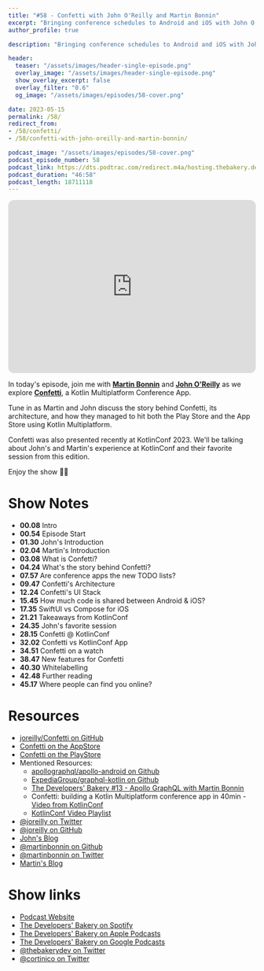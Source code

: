```yaml
---
title: "#58 - Confetti with John O'Reilly and Martin Bonnin"
excerpt: "Bringing conference schedules to Android and iOS with John O'Reilly and Martin Bonnin"
author_profile: true

description: "Bringing conference schedules to Android and iOS with John O'Reilly and Martin Bonnin"

header:
  teaser: "/assets/images/header-single-episode.png"
  overlay_image: "/assets/images/header-single-episode.png"
  show_overlay_excerpt: false
  overlay_filter: "0.6"
  og_image: "/assets/images/episodes/58-cover.png"

date: 2023-05-15
permalink: /58/
redirect_from:
- /58/confetti/
- /58/confetti-with-john-oreilly-and-martin-bonnin/

podcast_image: "/assets/images/episodes/58-cover.png"
podcast_episode_number: 58
podcast_link: https://dts.podtrac.com/redirect.m4a/hosting.thebakery.dev/58-thedevelopersbakery-confetti.m4a
podcast_duration: "46:58"
podcast_length: 18711118
---
```


<iframe style="border-radius:12px" src="https://open.spotify.com/embed/episode/5Y0cwrXFHzt2AwpfRQGA3t?utm_source=generator" width="100%" height="352" frameBorder="0" allowfullscreen="" allow="autoplay; clipboard-write; encrypted-media; fullscreen; picture-in-picture" loading="lazy"></iframe>
            
In today's episode, join me with [**Martin Bonnin**](https://twitter.com/martinbonnin) and [**John O'Reilly**](https://twitter.com/joreilly) as we explore [**Confetti**](https://github.com/joreilly/Confetti), a Kotlin Multiplatform Conference App.

Tune in as Martin and John discuss the story behind Confetti, its architecture, and how they managed to hit both the Play Store and the App Store using Kotlin Multiplatform.

Confetti was also presented recently at KotlinConf 2023. We'll be talking about John's and Martin's experience at KotlinConf and their favorite session from this edition.

Enjoy the show 👨‍🍳

# Show Notes

- **00.08** Intro
- **00.54** Episode Start
- **01.30** John's Introduction
- **02.04** Martin's Introduction
- **03.08** What is Confetti?
- **04.24** What's the story behind Confetti?
- **07.57** Are conference apps the new TODO lists?
- **09.47** Confetti's Architecture
- **12.24** Confetti's UI Stack
- **15.45** How much code is shared between Android & iOS?
- **17.35** SwiftUI vs Compose for iOS
- **21.21** Takeaways from KotlinConf
- **24.35** John's favorite session
- **28.15** Confetti @ KotlinConf
- **32.02** Confetti vs KotlinConf App
- **34.51** Confetti on a watch
- **38.47** New features for Confetti
- **40.30** Whitelabelling
- **42.48** Further reading
- **45.17** Where people can find you online?

# Resources

* <i class="fab fa-github"></i> [joreilly/Confetti on GitHub](https://github.com/joreilly/Confetti)
* <i class="fab fa-app-store"></i> [Confetti on the AppStore](https://apps.apple.com/us/app/confetti/id1660211390)
* <i class="fab fa-google-play"></i> [Confetti on the PlayStore](https://play.google.com/store/apps/details?id=dev.johnoreilly.confetti)
* Mentioned Resources:
    * <i class="fab fa-github"></i> [apollographql/apollo-android on Github](https://github.com/apollographql/apollo-android)
    * <i class="fab fa-github"></i> [ExpediaGroup/graphql-kotlin on Github](https://github.com/ExpediaGroup/graphql-kotlin)
    * <i class="fas fa-link"></i> [The Developers' Bakery #13 - Apollo GraphQL with Martin Bonnin ](/13)
    * <i class="fab fa-youtube"></i> Confetti: building a Kotlin Multiplatform conference app in 40min - [Video from KotlinConf](https://youtu.be/uATlWUBSx8Q)
    * <i class="fab fa-youtube"></i> [KotlinConf Video Playlist](https://www.youtube.com/playlist?list=PLlFc5cFwUnmwcJ7ZXyMmS70A9QFyUu1HI)
* <i class="fab fa-twitter"></i> [@joreilly on Twitter](https://twitter.com/joreilly)
* <i class="fab fa-github"></i> [@joreilly on GitHub](https://github.com/joreilly)
* <i class="fas fa-link"></i> [John's Blog](https://johnoreilly.dev/)
* <i class="fab fa-github"></i> [@martinbonnin on Github](https://github.com/martinbonnin)
* <i class="fab fa-twitter"></i> [@martinbonnin on Twitter](https://twitter.com/martinbonnin)
* <i class="fas fa-link"></i> [Martin's Blog](https://mbonnin.net/)

# Show links

* <i class="fas fa-link"></i> [Podcast Website](https://thebakery.dev)
* <i class="fab fa-spotify"></i> [The Developers' Bakery on Spotify](https://open.spotify.com/show/4jV6Yoz7D38sZJlYMzJm3k?si=AL3ske_0R_CKlEScMhYhug)
* <i class="fas fa-podcast"></i> [The Developers' Bakery on Apple Podcasts](https://podcasts.apple.com/us/podcast/the-developers-bakery/id1542849034)
* <i class="fab fa-google-play"></i> [The Developers' Bakery on Google Podcasts](https://podcasts.google.com/feed/aHR0cHM6Ly90aGViYWtlcnkuZGV2L3BvZGNhc3QueG1s)
* <i class="fab fa-twitter"></i> [@thebakerydev on Twitter](https://twitter.com/thebakerydev)
* <i class="fab fa-twitter"></i> [@cortinico on Twitter](https://twitter.com/cortinico)